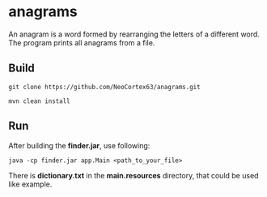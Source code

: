 # anagrams
An anagram is a word formed by rearranging the letters of a different word.
The program prints all anagrams from a file.

## Build

```
git clone https://github.com/NeoCortex63/anagrams.git
```

```
mvn clean install
```

## Run

After building the **finder.jar**, use following:

```
java -cp finder.jar app.Main <path_to_your_file>
```
There is **dictionary.txt** in the **main.resources** directory, that could be used like example.
